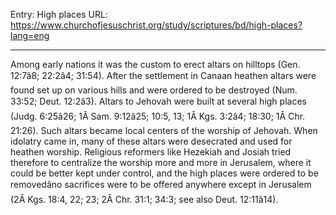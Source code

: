 Entry: High places
URL: https://www.churchofjesuschrist.org/study/scriptures/bd/high-places?lang=eng

---

Among early nations it was the custom to erect altars on hilltops (Gen. 12:7â8; 22:2â4; 31:54). After the settlement in Canaan heathen altars were found set up on various hills and were ordered to be destroyed (Num. 33:52; Deut. 12:2â3). Altars to Jehovah were built at several high places (Judg. 6:25â26; 1Â Sam. 9:12â25; 10:5, 13; 1Â Kgs. 3:2â4; 18:30; 1Â Chr. 21:26). Such altars became local centers of the worship of Jehovah. When idolatry came in, many of these altars were desecrated and used for heathen worship. Religious reformers like Hezekiah and Josiah tried therefore to centralize the worship more and more in Jerusalem, where it could be better kept under control, and the high places were ordered to be removedâno sacrifices were to be offered anywhere except in Jerusalem (2Â Kgs. 18:4, 22; 23; 2Â Chr. 31:1; 34:3; see also Deut. 12:11â14).
